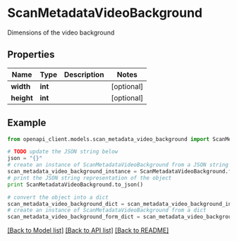 # ScanMetadataVideoBackground

Dimensions of the video background

## Properties
Name | Type | Description | Notes
------------ | ------------- | ------------- | -------------
**width** | **int** |  | [optional] 
**height** | **int** |  | [optional] 

## Example

```python
from openapi_client.models.scan_metadata_video_background import ScanMetadataVideoBackground

# TODO update the JSON string below
json = "{}"
# create an instance of ScanMetadataVideoBackground from a JSON string
scan_metadata_video_background_instance = ScanMetadataVideoBackground.from_json(json)
# print the JSON string representation of the object
print ScanMetadataVideoBackground.to_json()

# convert the object into a dict
scan_metadata_video_background_dict = scan_metadata_video_background_instance.to_dict()
# create an instance of ScanMetadataVideoBackground from a dict
scan_metadata_video_background_form_dict = scan_metadata_video_background.from_dict(scan_metadata_video_background_dict)
```
[[Back to Model list]](../README.md#documentation-for-models) [[Back to API list]](../README.md#documentation-for-api-endpoints) [[Back to README]](../README.md)


